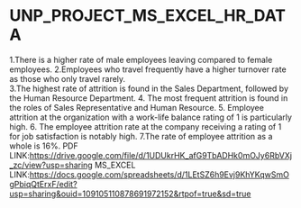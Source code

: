 # UNP_PROJECT_MS_EXCEL_HR_DATA
1.There is a higher rate of male employees leaving compared to female employees.
2.Employees who travel frequently have a higher turnover rate as those who only travel rarely.  
3.The highest rate of attrition is found in the Sales Department, followed by the Human Resource Department.
4. The most frequent attrition is found in the roles of Sales Representative and Human Resource.
5. Employee attrition at the organization with a work-life balance rating of 1 is particularly high.
6. The employee attrition rate at the company receiving a rating of 1 for job satisfaction  is notably high.
7.The rate of employee attrition as a whole is 16%.
PDF LINK:https://drive.google.com/file/d/1UDUkrHK_afG9TbADHk0mOJy6RbVXj_zc/view?usp=sharing
MS_EXCEL LINK:https://docs.google.com/spreadsheets/d/1LEtSZ6h9Evj9KhYKqwSmOgPbiqQtErxF/edit?usp=sharing&ouid=109105110878691972152&rtpof=true&sd=true
